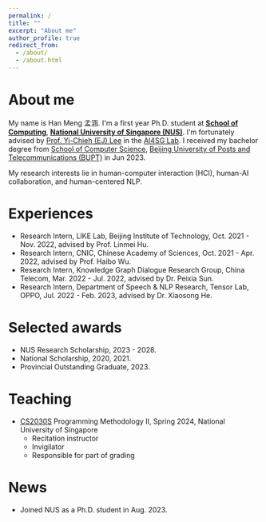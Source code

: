 ```yaml
---
permalink: /
title: ""
excerpt: "About me"
author_profile: true
redirect_from: 
  - /about/
  - /about.html
---
```


# About me

My name is Han Meng 孟涵. I'm a first year Ph.D. student at [**School of Computing**](https://www.comp.nus.edu.sg/), [**National University of Singapore (NUS)**](https://www.nus.edu.sg/). I'm fortunately advised by [Prof. Yi-Chieh (EJ) Lee](https://www.yclee.net/) in the [AI4SG Lab](https://www.ai4sg.org/). I received my bachelor degree from [School of Computer Science](https://scs.bupt.edu.cn/), [Beijing University of Posts and Telecommunications (BUPT)](https://en.wikipedia.org/wiki/Beijing_University_of_Posts_and_Telecommunications) in Jun 2023.

My research interests lie in human-computer interaction (HCI), human-AI collaboration, and human-centered NLP.

# Experiences

- Research Intern, LIKE Lab, Beijing Institute of Technology, Oct. 2021 - Nov. 2022, advised by Prof. Linmei Hu.
- Research Intern, CNIC, Chinese Academy of Sciences, Oct. 2021 - Apr. 2022, advised by Prof. Haibo Wu.
- Research Intern, Knowledge Graph Dialogue Research Group, China Telecom, Mar. 2022 - Jul. 2022, advised by Dr. Peixia Sun.
- Research Intern, Department of Speech & NLP Research, Tensor Lab, OPPO, Jul. 2022 - Feb. 2023, advised by Dr. Xiaosong He.

# Selected awards

- NUS Research Scholarship, 2023 - 2028.
- National Scholarship, 2020, 2021.
- Provincial Outstanding Graduate, 2023.

# Teaching

- [CS2030S](https://nus-cs2030s.github.io/2324-s2/) Programming Methodology II, Spring 2024, National University of Singapore
  - Recitation instructor
  - Invigilator
  - Responsible for part of grading

# News

- Joined NUS as a Ph.D. student in Aug. 2023.
